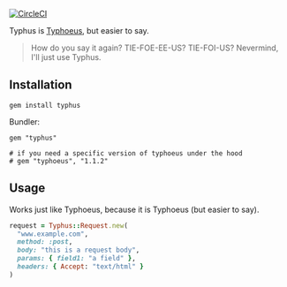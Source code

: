 [![CircleCI](https://circleci.com/gh/joeyschoblaska/typhus/tree/master.svg?style=shield)](https://circleci.com/gh/joeyschoblaska/typhus/tree/master)

Typhus is [Typhoeus](https://github.com/typhoeus/typhoeus), but easier to say.

> How do you say it again? TIE-FOE-EE-US? TIE-FOI-US? Nevermind, I'll just use Typhus.

## Installation

```
gem install typhus
```

Bundler:
```
gem "typhus"

# if you need a specific version of typhoeus under the hood
# gem "typhoeus", "1.1.2"
```

## Usage

Works just like Typhoeus, because it is Typhoeus (but easier to say).

```ruby
request = Typhus::Request.new(
  "www.example.com",
  method: :post,
  body: "this is a request body",
  params: { field1: "a field" },
  headers: { Accept: "text/html" }
)
```
